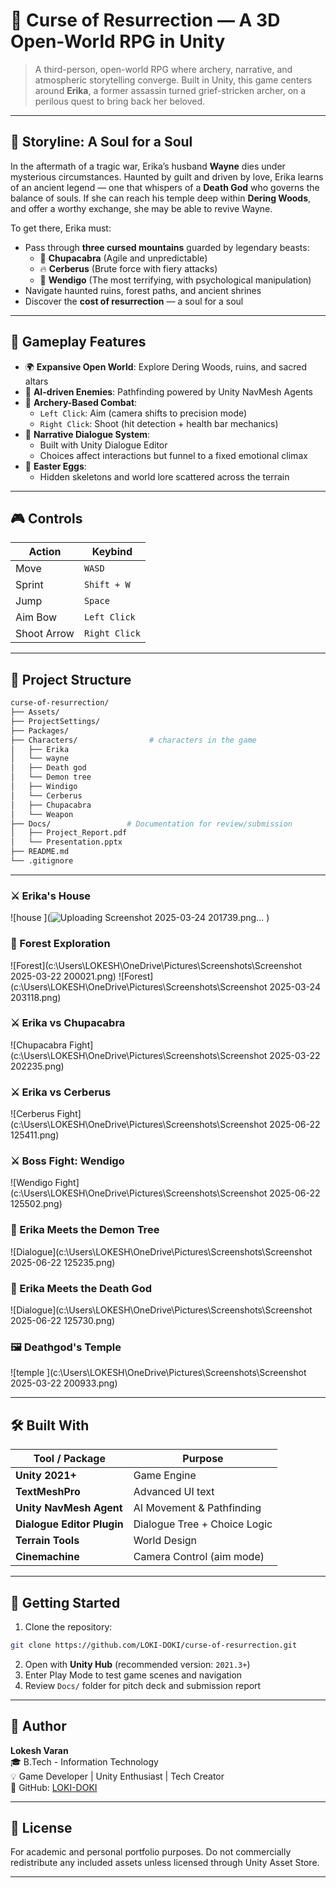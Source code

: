 # 🏹 Curse of Resurrection — A 3D Open-World RPG in Unity

> A third-person, open-world RPG where archery, narrative, and atmospheric storytelling converge. Built in Unity, this game centers around **Erika**, a former assassin turned grief-stricken archer, on a perilous quest to bring back her beloved.

---

## 🧙 Storyline: A Soul for a Soul

In the aftermath of a tragic war, Erika’s husband **Wayne** dies under mysterious circumstances. Haunted by guilt and driven by love, Erika learns of an ancient legend — one that whispers of a **Death God** who governs the balance of souls. If she can reach his temple deep within **Dering Woods**, and offer a worthy exchange, she may be able to revive Wayne.

To get there, Erika must:
- Pass through **three cursed mountains** guarded by legendary beasts:  
  - 🐐 **Chupacabra** (Agile and unpredictable)  
  - 🔥 **Cerberus** (Brute force with fiery attacks)  
  - 🧟 **Wendigo** (The most terrifying, with psychological manipulation)  
- Navigate haunted ruins, forest paths, and ancient shrines  
- Discover the **cost of resurrection** — a soul for a soul

---

## 🧩 Gameplay Features

- 🌍 **Expansive Open World**: Explore Dering Woods, ruins, and sacred altars
- 🧠 **AI-driven Enemies**: Pathfinding powered by Unity NavMesh Agents
- 🏹 **Archery-Based Combat**:
  - `Left Click`: Aim (camera shifts to precision mode)
  - `Right Click`: Shoot (hit detection + health bar mechanics)
- 💬 **Narrative Dialogue System**:
  - Built with Unity Dialogue Editor
  - Choices affect interactions but funnel to a fixed emotional climax
- 🦴 **Easter Eggs**:
  - Hidden skeletons and world lore scattered across the terrain

---

## 🎮 Controls

| Action       | Keybind     |
|--------------|-------------|
| Move         | `WASD`      |
| Sprint       | `Shift + W` |
| Jump         | `Space`     |
| Aim Bow      | `Left Click`|
| Shoot Arrow  | `Right Click`|

---

## 📂 Project Structure

```bash
curse-of-resurrection/
├── Assets/
├── ProjectSettings/
├── Packages/
├── Characters/                # characters in the game
│   ├── Erika
│   └── wayne
│   ├── Death god
│   └── Demon tree
│   ├── Windigo
│   └── Cerberus
│   ├── Chupacabra
│   └── Weapon
├── Docs/                 # Documentation for review/submission
│   ├── Project_Report.pdf
│   └── Presentation.pptx
├── README.md
└── .gitignore
```

---

### ⚔️ Erika's House
![house ](![Uploading Screenshot 2025-03-24 201739.png…]()
)

### 🌲 Forest Exploration
![Forest](c:\Users\LOKESH\OneDrive\Pictures\Screenshots\Screenshot 2025-03-22 200021.png)
![Forest](c:\Users\LOKESH\OneDrive\Pictures\Screenshots\Screenshot 2025-03-24 203118.png)

### ⚔️ Erika vs Chupacabra  
![Chupacabra Fight](c:\Users\LOKESH\OneDrive\Pictures\Screenshots\Screenshot 2025-03-22 202235.png)

### ⚔️ Erika vs Cerberus 
![Cerberus  Fight](c:\Users\LOKESH\OneDrive\Pictures\Screenshots\Screenshot 2025-06-22 125411.png)

### ⚔️ Boss Fight: Wendigo
![Wendigo Fight](c:\Users\LOKESH\OneDrive\Pictures\Screenshots\Screenshot 2025-06-22 125502.png)

### 💬 Erika Meets the Demon Tree
![Dialogue](c:\Users\LOKESH\OneDrive\Pictures\Screenshots\Screenshot 2025-06-22 125235.png)

### 💬 Erika Meets the Death God
![Dialogue](c:\Users\LOKESH\OneDrive\Pictures\Screenshots\Screenshot 2025-06-22 125730.png)

### 🖼 Deathgod's Temple
![temple ](c:\Users\LOKESH\OneDrive\Pictures\Screenshots\Screenshot 2025-03-22 200933.png)


---

## 🛠 Built With

| Tool / Package             | Purpose                          |
|----------------------------|----------------------------------|
| **Unity 2021+**            | Game Engine                      |
| **TextMeshPro**            | Advanced UI text                 |
| **Unity NavMesh Agent**    | AI Movement & Pathfinding        |
| **Dialogue Editor Plugin** | Dialogue Tree + Choice Logic     |
| **Terrain Tools**          | World Design                     |
| **Cinemachine**            | Camera Control (aim mode)        |

---

## 🚀 Getting Started

1. Clone the repository:

```bash
git clone https://github.com/LOKI-DOKI/curse-of-resurrection.git
```

2. Open with **Unity Hub** (recommended version: `2021.3+`)
3. Enter Play Mode to test game scenes and navigation
4. Review `Docs/` folder for pitch deck and submission report

---

## 👤 Author

**Lokesh Varan**  
🎓 B.Tech - Information Technology  
💡 Game Developer | Unity Enthusiast | Tech Creator  
🔗 GitHub: [LOKI-DOKI](https://github.com/LOKI-DOKI)

---

## 📘 License

For academic and personal portfolio purposes. Do not commercially redistribute any included assets unless licensed through Unity Asset Store.

---

